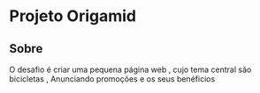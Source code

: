  <h1>Projeto Origamid</h1>
 <h2>Sobre</h2>

<div>
 

  <p>O desafio é criar uma pequena página web , cujo tema central são bicicletas , Anunciando promoções e os seus benéficios</p>

</div>
